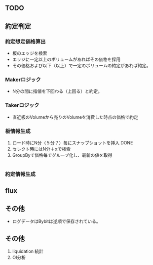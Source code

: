 



## TODO

## 約定判定

### 約定想定価格算出
* 板のエッジを検索
* エッジに一定以上のボリュームがあればその価格を採用
* その価格および以下（以上）で一定のボリュームの約定があれば約定。

### Makerロジック
* N分の間に指値を下回わる（上回る）と約定。

### Takerロジック
* 直近板のVolumeから売りのVolumeを消費した時点の価格で約定


### 板情報生成

1) ロード時にN分（５分？）毎にスナップショットを挿入 DONE
2) セレクト時にはN分＋αで検索
3) GroupByで価格毎でグループ化し、最新の値を取得

#
 
 
### 約定情報生成


## flux

## その他

* ログデータはBybitは逆順で保存されている。



## その他

1) liquidation 統計
2) OI分析


